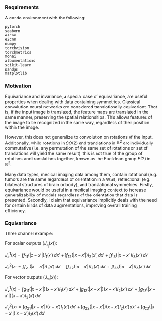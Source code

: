 ### **Requirements**

A conda environment with the following:
```
pytorch
seaborn
escnn
e2cnn
numpy
torchvision
torchmetrics
monai
albumentations
scikit-learn
pandas
matplotlib
```

### **Motivation**

Equivariance and invariance, a special case of equivariance, are useful properties when dealing with data containing symmetries. Classical convolution neural networks are considered translationally equivariant. That is, if the input image is translated, the feature maps are translated in the same manner, preserving the spatial relationships. This allows features of the image to be recognized in the same way, regardless of their position within the image. 

However, this does not generalize to convolution on rotations of the input. Additionally, while rotations in $SO(2)$ and translations in $\mathbb{R}^2$ are individually commutative (i.e. any permutation of the same set of rotations or set of translations will yield the same result), this is not true of the group of rotations and translations together, known as the Euclidean group $E(2)$ in $\mathbb{R}^2$. 

Many data types, medical imaging data among them, contain rotational (e.g. tumors are the same regardless of orientation in a WSI), reflectional (e.g. bilateral structures of brain or body), and translational symmetries. Firstly, equivariance would be useful in a medical imaging context to increase generalizability of models regardless of the orientation that data is presented. Secondly, I claim that equivariance implicitly deals with the need for certain kinds of data augmentations, improving overall training efficiency. 

### **Equivariance**

Three channel example:

For scalar outputs ($J_s_j(x)$):

$J_s^1(x) = \int f_{11}(|x - x'|)I_1(x') \, dx' + \int f_{12}(|x - x'|)I_2(x') \, dx' + \int f_{13}(|x - x'|)I_3(x') \, dx'$

$J_s^2(x) = \int f_{21}(|x - x'|)I_1(x') \, dx' + \int f_{22}(|x - x'|)I_2(x') \, dx' + \int f_{23}(|x - x'|)I_3(x') \, dx'$

For vector outputs ($J_v_j(x)$):

$J_v^1(x) = \int g_{11}(|x - x'|)(x - x')I_1(x') \, dx' + \int g_{12}(|x - x'|)(x - x')I_2(x') \, dx' + \int g_{13}(|x - x'|)(x - x')I_3(x') \, dx'$

$J_v^2(x) = \int g_{21}(|x - x'|)(x - x')I_1(x') \, dx' + \int g_{22}(|x - x'|)(x - x')I_2(x') \, dx' + \int g_{23}(|x - x'|)(x - x')I_3(x') \, dx'$
